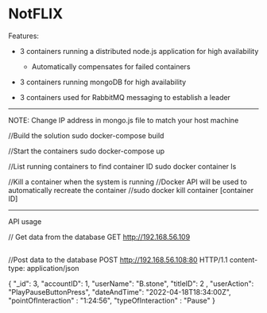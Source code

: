 # NotFLIX

Features:

- 3 containers running a distributed node.js application for high availability
	- Automatically compensates for failed containers

- 3 containers running mongoDB for high availability

- 3 containers used for RabbitMQ messaging to establish a leader

--------------------------------------------------------------------

NOTE: Change IP address in mongo.js file to match your host machine

//Build the solution
sudo docker-compose build

//Start the containers
sudo docker-compose up

//List running containers to find container ID
sudo docker container ls

//Kill a container when the system is running
//Docker API will be used to automatically recreate the container
//sudo docker kill container [container ID]

------------------------------------------------------------------

API usage

// Get data from the database
GET http://192.168.56.109

##

//Post data to the database
POST http://192.168.56.108:80 HTTP/1.1 
content-type: application/json 

  { "_id": 3, "accountID": 1, "userName": "B.stone", "titleID": 2 , "userAction":  "PlayPauseButtonPress",  "dateAndTime": "2022-04-18T18:34:00Z", "pointOfInteraction" : "1:24:56", "typeOfInteraction" : "Pause" }

  
###








